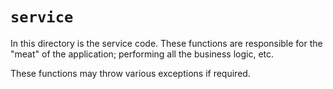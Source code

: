 # `service`

In this directory is the service code. These functions are responsible for the "meat" of the application; performing all
the business logic, etc.

These functions may throw various exceptions if required.
